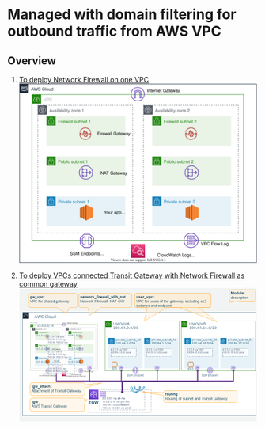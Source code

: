 # Managed with domain filtering for outbound traffic from AWS VPC

## Overview

1. [To deploy Network Firewall on one VPC](01_one_vpc)
![Architecture](./img/arch.svg)

2. [To deploy VPCs connected Transit Gateway with Network Firewall as common gateway](02_via_tgw )
![Network](./img/network.png)

